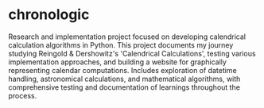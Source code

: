 # chronologic

Research and implementation project focused on developing calendrical calculation algorithms in Python. This project documents my journey studying Reingold & Dershowitz's 'Calendrical Calculations', testing various implementation approaches, and building a website for graphically representing calendar computations. Includes exploration of datetime handling, astronomical calculations, and mathematical algorithms, with comprehensive testing and documentation of learnings throughout the process.
